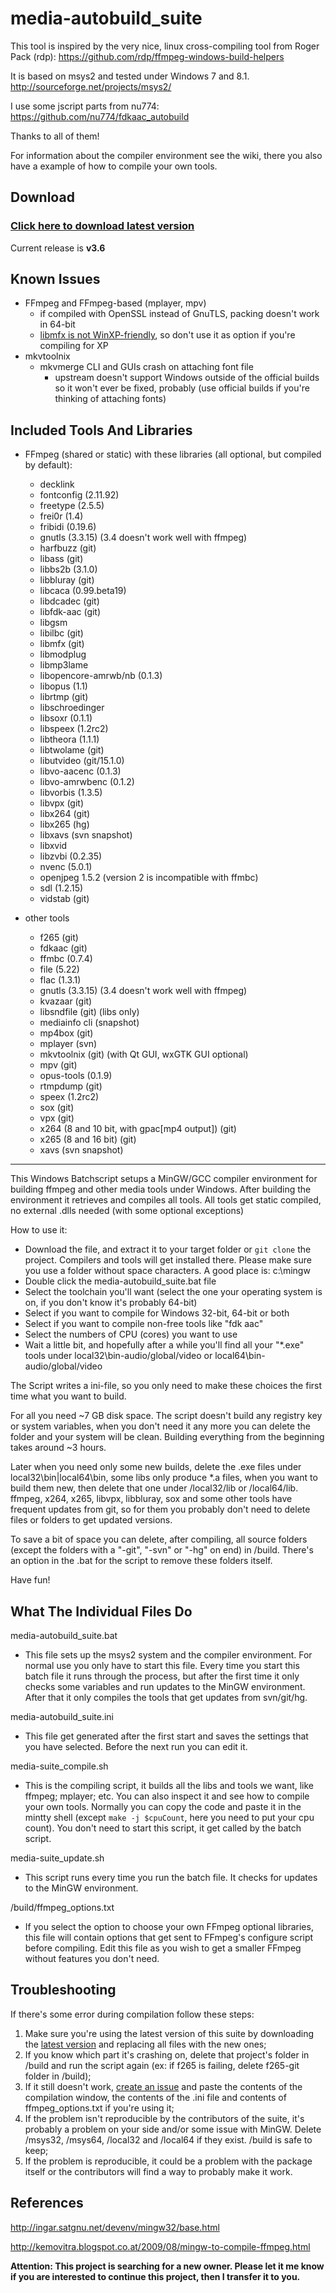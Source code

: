 media-autobuild_suite
=========

This tool is inspired by the very nice, linux cross-compiling tool from Roger Pack (rdp):
https://github.com/rdp/ffmpeg-windows-build-helpers

It is based on msys2 and tested under Windows 7 and 8.1.
http://sourceforge.net/projects/msys2/

I use some jscript parts from nu774:
https://github.com/nu774/fdkaac_autobuild

Thanks to all of them!


For information about the compiler environment see the wiki, there you also have a example of how to compile your own tools.

Download
--------

### [Click here to download latest version](https://github.com/jb-alvarado/media-autobuild_suite/archive/master.zip)

Current release is **v3.6**

Known Issues
--------
 - FFmpeg and FFmpeg-based (mplayer, mpv)
	- if compiled with OpenSSL instead of GnuTLS, packing doesn't work in 64-bit
	- [libmfx is not WinXP-friendly][1], so don't use it as option if you're compiling for XP
 - mkvtoolnix
	- mkvmerge CLI and GUIs crash on attaching font file
		- upstream doesn't support Windows outside of the official builds so it won't ever be fixed, probably (use official builds if you're thinking of attaching fonts)

Included Tools And Libraries
--------

 - FFmpeg (shared or static) with these libraries (all optional, but compiled by default):
	- decklink
	- fontconfig (2.11.92)
	- freetype (2.5.5)
	- frei0r (1.4)
	- fribidi (0.19.6)
	- gnutls (3.3.15) (3.4 doesn't work well with ffmpeg)
	- harfbuzz (git)
	- libass (git)
	- libbs2b (3.1.0)
	- libbluray (git)
	- libcaca (0.99.beta19)
	- libdcadec (git)
	- libfdk-aac (git)
	- libgsm
	- libilbc (git)
	- libmfx (git)
	- libmodplug
	- libmp3lame
	- libopencore-amrwb/nb (0.1.3)
	- libopus (1.1)
	- librtmp (git)
	- libschroedinger
	- libsoxr (0.1.1)
	- libspeex (1.2rc2)
	- libtheora (1.1.1)
	- libtwolame (git)
	- libutvideo (git/15.1.0)
	- libvo-aacenc (0.1.3)
	- libvo-amrwbenc (0.1.2)
	- libvorbis (1.3.5)
	- libvpx (git)
	- libx264 (git)
	- libx265 (hg)
	- libxavs (svn snapshot)
	- libxvid
	- libzvbi (0.2.35)
	- nvenc (5.0.1)
	- openjpeg 1.5.2 (version 2 is incompatible with ffmbc)
	- sdl (1.2.15)
	- vidstab (git)
	
 - other tools
	- f265 (git)
	- fdkaac (git)
	- ffmbc (0.7.4)
	- file (5.22)
	- flac (1.3.1)
	- gnutls (3.3.15) (3.4 doesn't work well with ffmpeg)
	- kvazaar (git)
	- libsndfile (git) (libs only)
	- mediainfo cli (snapshot)
	- mp4box (git)
	- mplayer (svn)
	- mkvtoolnix (git) (with Qt GUI, wxGTK GUI optional)
	- mpv (git)
	- opus-tools (0.1.9)
	- rtmpdump (git)
	- speex (1.2rc2)
	- sox (git)
	- vpx (git)
	- x264 (8 and 10 bit, with gpac[mp4 output]) (git)
	- x265 (8 and 16 bit) (git)
	- xavs (svn snapshot)


--------


This Windows Batchscript setups a MinGW/GCC compiler environment for building ffmpeg and other media tools under Windows.
After building the environment it retrieves and compiles all tools. All tools get static compiled, no external .dlls needed (with some optional exceptions)

How to use it:
 - Download the file, and extract it to your target folder or `git clone` the project. Compilers and tools will get installed there. Please make sure you use a folder without space characters. A good place is: c:\mingw
 - Double click the media-autobuild_suite.bat file
 - Select the toolchain you'll want (select the one your operating system is on, if you don't know it's probably 64-bit)
 - Select if you want to compile for Windows 32-bit, 64-bit or both
 - Select if you want to compile non-free tools like "fdk aac"
 - Select the numbers of CPU (cores) you want to use
 - Wait a little bit, and hopefully after a while you'll find all your "*.exe" tools under local32\bin-audio/global/video or local64\bin-audio/global/video
 
The Script writes a ini-file, so you only need to make these choices the first time what you want to build.

For all you need ~7 GB disk space.
The script doesn't build any registry key or system variables, when you don't need it any more you can delete the folder and your system will be clean. 
Building everything from the beginning takes around ~3 hours.

Later when you need only some new builds, delete the .exe files under local32\bin|local64\bin, some libs only produce *.a files, when you want to build them new, then delete that one under /local32/lib or /local64/lib. ffmpeg, x264, x265, libvpx, libbluray, sox and some other tools have frequent updates from git, so for them you probably don't need to delete files or folders to get updated versions. 

To save a bit of space you can delete, after compiling, all source folders (except the folders with a "-git", "-svn" or "-hg" on end) in /build. There's an option in the .bat for the script to remove these folders itself.

Have fun!



What The Individual Files Do
--------

media-autobuild_suite.bat
 - This file sets up the msys2 system and the compiler environment. For normal use you only have to start this file. Every time you start this batch file it runs through the process, but after the first time it only checks some variables and run updates to the MinGW environment. After that it only compiles the tools that get updates from svn/git/hg.
	
media-autobuild_suite.ini
 - This file get generated after the first start and saves the settings that you have selected. Before the next run you can edit it.
	
media-suite_compile.sh
 - This is the compiling script, it builds all the libs and tools we want, like ffmpeg; mplayer; etc. You can also inspect it and see how to compile your own tools. Normally you can copy the code and paste it in the mintty shell (except `make -j $cpuCount`, here you need to put your cpu count). You don't need to start this script, it get called by the batch script.
	
media-suite_update.sh
 - This script runs every time you run the batch file. It checks for updates to the MinGW environment.

/build/ffmpeg_options.txt
 - If you select the option to choose your own FFmpeg optional libraries, this file will contain options that get sent to FFmpeg's configure script before compiling. Edit this file as you wish to get a smaller FFmpeg without features you don't need.
	

Troubleshooting
--------

If there's some error during compilation follow these steps:
 1. Make sure you're using the latest version of this suite by downloading the [latest version](https://github.com/jb-alvarado/media-autobuild_suite/archive/master.zip) and replacing all files with the new ones;
 2. If you know which part it's crashing on, delete that project's folder in /build and run the script again (ex: if f265 is failing, delete f265-git folder in /build);
 3. If it still doesn't work, [create an issue](https://github.com/jb-alvarado/media-autobuild_suite/issues/new) and paste the contents of the compilation window, the contents of the .ini file and contents of ffmpeg_options.txt if you're using it;
 4. If the problem isn't reproducible by the contributors of the suite, it's probably a problem on your side and/or some issue with MinGW. Delete /msys32, /msys64, /local32 and /local64 if they exist. /build is safe to keep;
 5. If the problem is reproducible, it could be a problem with the package itself or the contributors will find a way to probably make it work.


References
--------

http://ingar.satgnu.net/devenv/mingw32/base.html

http://kemovitra.blogspot.co.at/2009/08/mingw-to-compile-ffmpeg.html

[1]: https://github.com/rdp/ffmpeg-windows-build-helpers/commit/c48af053657e174e270249e4b28a83c35897e320


**Attention: This project is searching for a new owner. Please let it me know if you are interested to continue this project, then I transfer it to you.**
